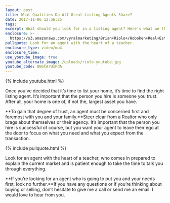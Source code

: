```yaml
---
layout: post
title: What Qualities Do All Great Listing Agents Share?
date: 2017-11-06 12:56:25
tags:
excerpt: What should you look for in a listing agent? Here’s what we think.
enclosure: >-
  https://s3.amazonaws.com/vyralmarketing/Brian+Riolo+/Hoboken+Real+Estate-+What+Qualities+Do+All+Great+Listing+Agents+Share%253F.mp4
pullquote: Look for an agent with the heart of a teacher.
enclosure_type: video/mp4
enclosure_time:
use_youtube_image: true
youtube_alternate_image: /uploads/riolo-youtube.jpg
youtube_code: 8WoCArUxPdA
---
```



{% include youtube.html %}

Once you’ve decided that it’s time to list your home, it’s time to find the right listing agent. It’s important that the person you hire is someone you trust. After all, your home is one of, if not the, largest asset you have.

**To gain that degree of trust, an agent must be concerned first and foremost with you and your family.**Steer clear from a Realtor who only brags about themselves or their agency. It’s important that the person you hire is successful of course, but you want your agent to leave their ego at the door to focus on what you need and what you expect from the transaction.

{% include pullquote.html %}

Look for an agent with the heart of a teacher, who comes in prepared to explain the current market and is patient enough to take the time to talk you through everything.

**If you’re looking for an agent who is going to put you and your needs first, look no further.**If you have any questions or if you’re thinking about buying or selling, don’t hesitate to give me a call or send me an email. I would love to hear from you.